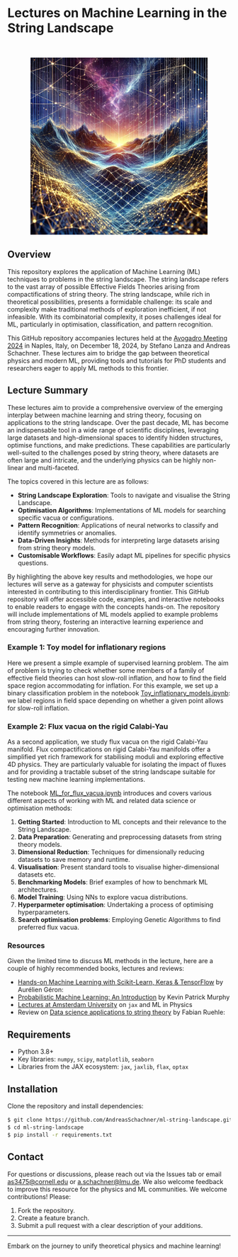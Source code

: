 # Lectures on Machine Learning in the String Landscape


<br>

<p align="center">
  <img src="/data/landscape_plt.png" width="400">
</p>



## Overview

This repository explores the application of Machine Learning (ML) techniques to problems in the string landscape. The string landscape refers to the vast array of possible Effective Fields Theories arising from compactifications of string theory. The string landscape, while rich in theoretical possibilities, presents a formidable challenge: its scale and complexity make traditional methods of exploration inefficient, if not infeasible. With its combinatorial complexity, it poses challenges ideal for ML, particularly in optimisation, classification, and pattern recognition.

This GitHub repository accompanies lectures held at the [Avogadro Meeting 2024](https://agenda.infn.it/event/42186/) in Naples, Italy, on December 18, 2024, by Stefano Lanza and Andreas Schachner.
These lectures aim to bridge the gap between theoretical physics and modern ML, providing tools and tutorials for PhD students and researchers eager to apply ML methods to this frontier.

## Lecture Summary

These lectures aim to provide a comprehensive overview of the emerging interplay between machine learning and string theory, focusing on applications to the string landscape. Over the past decade, ML has become an indispensable tool in a wide range of scientific disciplines, leveraging large datasets and high-dimensional spaces to identify hidden structures, optimise functions, and make predictions. These capabilities are particularly well-suited to the challenges posed by string theory, where datasets are often large and intricate, and the underlying physics can be highly non-linear and multi-faceted.

The topics covered in this lecture are as follows:
- **String Landscape Exploration**: Tools to navigate and visualise the String Landscape.
- **Optimisation Algorithms**: Implementations of ML models for searching specific vacua or configurations.
- **Pattern Recognition**: Applications of neural networks to classify and identify symmetries or anomalies.
- **Data-Driven Insights**: Methods for interpreting large datasets arising from string theory models.
- **Customisable Workflows**: Easily adapt ML pipelines for specific physics questions.

By highlighting the above key results and methodologies, we hope our lectures will serve as a gateway for physicists and computer scientists interested in contributing to this interdisciplinary frontier. This GitHub repository will offer accessible code, examples, and interactive notebooks to enable readers to engage with the concepts hands-on. The repository will include implementations of ML models applied to example problems from string theory, fostering an interactive learning experience and encouraging further innovation.


### Example 1: Toy model for inflationary regions

Here we present a simple example of supervised learning problem. The aim of problem is trying to check whether some members of a family of effective field theories can host slow-roll inflation, and how to find the field space region accommodating for inflation. For this example, we set up a binary classification problem in the notebook [Toy_inflationary_models.ipynb](./notebooks/Toy_inflationary_models.ipynb): we label regions in field space depending on whether a given point allows for slow-roll inflation. 


### Example 2: Flux vacua on the rigid Calabi-Yau

As a second application, we study flux vacua on the rigid Calabi-Yau manifold. Flux compactifications on rigid Calabi-Yau manifolds offer a simplified yet rich framework for stabilising moduli and exploring effective 4D physics. They are particularly valuable for isolating the impact of fluxes and for providing a tractable subset of the string landscape suitable for testing new machine learning implementations.


The notebook [ML_for_flux_vacua.ipynb](./notebooks/ML_for_flux_vacua.ipynb) introduces and covers various different aspects of working with ML and related data science or optimisation methods:
1. **Getting Started**: Introduction to ML concepts and their relevance to the String Landscape.
2. **Data Preparation**: Generating and preprocessing datasets from string theory models.
3. **Dimensional Reduction**: Techniques for dimensionally reducing datasets to save memory and runtime.
4. **Visualisation**: Present standard tools to visualise higher-dimensional datasets etc.
5. **Benchmarking Models**: Brief examples of how to benchmark ML architectures.
6. **Model Training**: Using NNs to explore vacua distributions.
7. **Hyperparmeter optimisation**: Undertaking a process of optimising hyperparameters.
8. **Search optimisation problems**: Employing Genetic Algorithms to find preferred flux vacua.


### Resources

Given the limited time to discuss ML methods in the lecture, here are a couple of highly recommended books, lectures and reviews:
* [Hands-on Machine Learning with Scikit-Learn, Keras & TensorFlow](https://www.oreilly.com/library/view/hands-on-machine-learning/9781492032632/) by Aurélien Géron: 
* [Probabilistic Machine Learning: An Introduction](https://probml.github.io/pml-book/book1.html) by Kevin Patrick Murphy
* [Lectures at Amsterdam University](https://uvadlc-notebooks.readthedocs.io/en/latest/tutorial_notebooks/JAX/tutorial2/Introduction_to_JAX.html) on `jax` and ML in Physics 
* Review on [Data science applications to string theory](https://inspirehep.net/literature/1779782) by Fabian Ruehle:



## Requirements

- Python 3.8+
- Key libraries: `numpy`, `scipy`, `matplotlib`, `seaborn`
- Libraries from the JAX ecosystem: `jax`, `jaxlib`, `flax`, `optax`

## Installation

Clone the repository and install dependencies:

```bash
$ git clone https://github.com/AndreasSchachner/ml-string-landscape.git
$ cd ml-string-landscape
$ pip install -r requirements.txt
```


## Contact

For questions or discussions, please reach out via the Issues tab or email <as3475@cornell.edu> or <a.schachner@lmu.de>.
We also welcome feedback to improve this resource for the physics and ML communities. We welcome contributions! Please:
1. Fork the repository.
2. Create a feature branch.
3. Submit a pull request with a clear description of your additions.



---

Embark on the journey to unify theoretical physics and machine learning!


